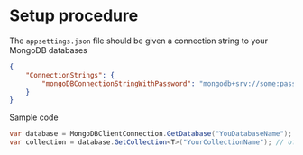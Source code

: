 # Setup procedure

The `appsettings.json` file should be given a connection string to your MongoDB databases
```json
{
	"ConnectionStrings": {
		"mongoDBConnectionStringWithPassword": "mongodb+srv://some:password@somecluster.bulb.mongodb.net/myFirstDatabase?retryWrites=true&w=majority"
	}
}
```

Sample code
```csharp
var database = MongoDBClientConnection.GetDatabase("YouDatabaseName");
var collection = database.GetCollection<T>("YourCollectionName"); // of type T
```